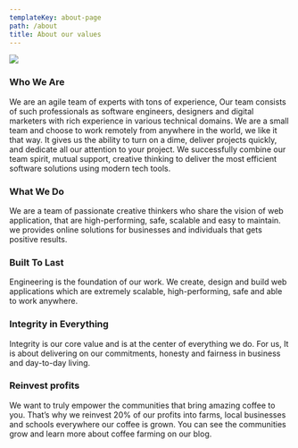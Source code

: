 ```yaml
---
templateKey: about-page
path: /about
title: About our values
---
```

![](/img/vision.png)

### Who We Are

We are an agile team of experts with tons of experience, Our team consists of such professionals as software engineers, designers and digital marketers with rich experience in various technical domains. We are a small team and choose to work remotely from anywhere in the world, we like it that way. It gives us the ability to turn on a dime, deliver projects quickly, and dedicate all our attention to your project.
We successfully combine our team spirit, mutual support, creative thinking to deliver the most efficient software solutions using modern  tech tools.

### What We Do

We are a team of passionate creative thinkers who share the vision of web application, that are high-performing, safe, scalable and easy to maintain. we provides online solutions for businesses and individuals that gets positive results.

### Built To Last

Engineering is the foundation of our work. We create, design and build web applications which are extremely scalable, high-performing, safe and able to work anywhere.

### Integrity in Everything

Integrity is our core value and is at the center of everything we do. For us, It is about delivering on our commitments, honesty and fairness in business and day-to-day living. 

### Reinvest profits

We want to truly empower the communities that bring amazing coffee to you. That’s why we reinvest 20% of our profits into farms, local businesses and schools everywhere our coffee is grown. You can see the communities grow and learn more about coffee farming on our blog.